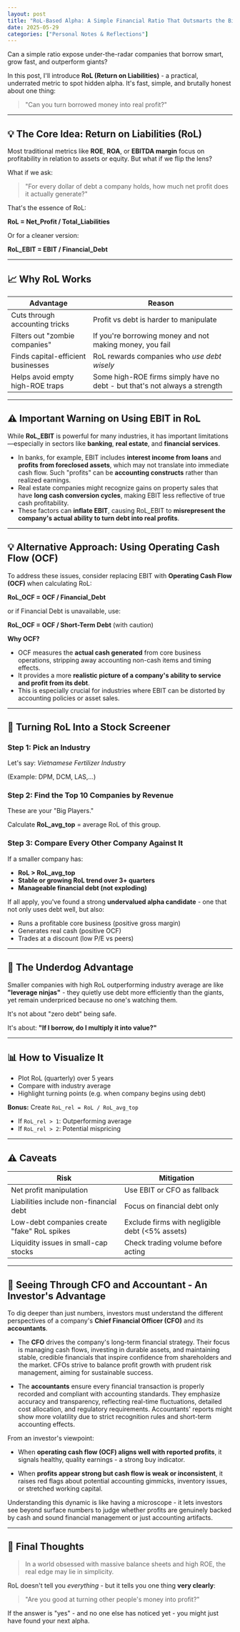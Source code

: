 ```yaml
---
layout: post
title: "RoL-Based Alpha: A Simple Financial Ratio That Outsmarts the Big Players"
date: 2025-05-29
categories: ["Personal Notes & Reflections"]
---
```


Can a simple ratio expose under-the-radar companies that borrow smart, grow fast, and outperform giants?

In this post, I'll introduce **RoL (Return on Liabilities)** - a practical, underrated metric to spot hidden alpha. It's fast, simple, and brutally honest about one thing:

> "Can you turn borrowed money into real profit?"

---

## 💡 The Core Idea: Return on Liabilities (RoL)

Most traditional metrics like **ROE**, **ROA**, or **EBITDA margin** focus on profitability in relation to assets or equity. But what if we flip the lens?

What if we ask:

> "For every dollar of debt a company holds, how much net profit does it actually generate?"

That's the essence of RoL:

**RoL = Net_Profit / Total_Liabilities**

Or for a cleaner version:

**RoL_EBIT = EBIT / Financial_Debt**

---

## 📈 Why RoL Works

| Advantage | Reason |
| --- | --- |
| Cuts through accounting tricks | Profit vs debt is harder to manipulate |
| Filters out "zombie companies" | If you're borrowing money and not making money, you fail |
| Finds capital-efficient businesses | RoL rewards companies who *use debt wisely* |
| Helps avoid empty high-ROE traps | Some high-ROE firms simply have no debt - but that's not always a strength |

---

## ⚠️ Important Warning on Using EBIT in RoL

While **RoL_EBIT** is powerful for many industries, it has important limitations—especially in sectors like **banking**, **real estate**, and **financial services**.

- In banks, for example, EBIT includes **interest income from loans** and **profits from foreclosed assets**, which may not translate into immediate cash flow. Such "profits" can be **accounting constructs** rather than realized earnings.
- Real estate companies might recognize gains on property sales that have **long cash conversion cycles**, making EBIT less reflective of true cash profitability.
- These factors can **inflate EBIT**, causing RoL_EBIT to **misrepresent the company's actual ability to turn debt into real profits**.

---

## 💡 Alternative Approach: Using Operating Cash Flow (OCF)

To address these issues, consider replacing EBIT with **Operating Cash Flow (OCF)** when calculating RoL:

**RoL_OCF = OCF / Financial_Debt**

or if Financial Debt is unavailable, use:  

**RoL_OCF = OCF / Short-Term Debt** (with caution)

**Why OCF?**

- OCF measures the **actual cash generated** from core business operations, stripping away accounting non-cash items and timing effects.
- It provides a more **realistic picture of a company's ability to service and profit from its debt**.
- This is especially crucial for industries where EBIT can be distorted by accounting policies or asset sales.

---

## 🧠 Turning RoL Into a Stock Screener

### Step 1: Pick an Industry

Let's say: *Vietnamese Fertilizer Industry*

(Example: DPM, DCM, LAS,…)

### Step 2: Find the Top 10 Companies by Revenue

These are your "Big Players."

Calculate **RoL_avg_top** = average RoL of this group.

### Step 3: Compare Every Other Company Against It

If a smaller company has:

- **RoL > RoL_avg_top**
- **Stable or growing RoL trend over 3+ quarters**
- **Manageable financial debt (not exploding)**

If all apply, you've found a strong **undervalued alpha candidate** - one that not only uses debt well, but also:

- Runs a profitable core business (positive gross margin)
- Generates real cash (positive OCF)
- Trades at a discount (low P/E vs peers)

---

## 🎯 The Underdog Advantage

Smaller companies with high RoL outperforming industry average are like **"leverage ninjas"** - they quietly use debt more efficiently than the giants, yet remain underpriced because no one's watching them.

It's not about "zero debt" being safe.

It's about: **"If I borrow, do I multiply it into value?"**

---

## 📊 How to Visualize It

- Plot RoL (quarterly) over 5 years
- Compare with industry average
- Highlight turning points (e.g. when company begins using debt)

**Bonus:** Create `RoL_rel = RoL / RoL_avg_top` 

- If `RoL_rel > 1`: Outperforming average  
- If `RoL_rel > 2`: Potential mispricing

---

## ⚠️ Caveats

| Risk | Mitigation |
| --- | --- |
| Net profit manipulation | Use EBIT or CFO as fallback |
| Liabilities include non-financial debt | Focus on financial debt only |
| Low-debt companies create "fake" RoL spikes | Exclude firms with negligible debt (<5% assets) |
| Liquidity issues in small-cap stocks | Check trading volume before acting |

---

## 🤝 Seeing Through CFO and Accountant - An Investor's Advantage

To dig deeper than just numbers, investors must understand the different perspectives of a company's **Chief Financial Officer (CFO)** and its **accountants**.

- The **CFO** drives the company's long-term financial strategy. Their focus is managing cash flows, investing in durable assets, and maintaining stable, credible financials that inspire confidence from shareholders and the market. CFOs strive to balance profit growth with prudent risk management, aiming for sustainable success.

- The **accountants** ensure every financial transaction is properly recorded and compliant with accounting standards. They emphasize accuracy and transparency, reflecting real-time fluctuations, detailed cost allocation, and regulatory requirements. Accountants' reports might show more volatility due to strict recognition rules and short-term accounting effects.

From an investor's viewpoint:

- When **operating cash flow (OCF) aligns well with reported profits**, it signals healthy, quality earnings - a strong buy indicator.

- When **profits appear strong but cash flow is weak or inconsistent**, it raises red flags about potential accounting gimmicks, inventory issues, or stretched working capital.

Understanding this dynamic is like having a microscope - it lets investors see beyond surface numbers to judge whether profits are genuinely backed by cash and sound financial management or just accounting artifacts.

---

## 🧩 Final Thoughts

> In a world obsessed with massive balance sheets and high ROE, the real edge may lie in simplicity.

RoL doesn't tell you *everything* - but it tells you one thing **very clearly**:

> "Are you good at turning other people's money into profit?"

If the answer is "yes" - and no one else has noticed yet - you might just have found your next alpha.
